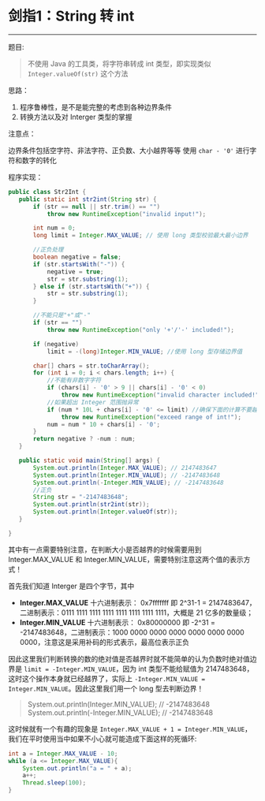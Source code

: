 # 剑指1：String 转 int
---

 题目:

 > 不使用 Java 的工具类，将字符串转成 int 类型，即实现类似 `Integer.valueOf(str)` 这个方法

 思路：

 1. 程序鲁棒性，是不是能完整的考虑到各种边界条件
 2. 转换方法以及对 Interger 类型的掌握

 注意点：

 边界条件包括空字符、非法字符、正负数、大小越界等等
 使用 `char - '0'` 进行字符和数字的转化

 程序实现：

 ```Java
public class Str2Int {
    public static int str2int(String str) {
        if (str == null || str.trim() == "")
            throw new RuntimeException("invalid input!");

        int num = 0;
        long limit = Integer.MAX_VALUE; // 使用 long 类型校验最大最小边界

        //正负处理
        boolean negative = false;
        if (str.startsWith("-")) {
            negative = true;
            str = str.substring(1);
        } else if (str.startsWith("+")) {
            str = str.substring(1);
        }

        //不能只是"+"或"-"
        if (str == "")
            throw new RuntimeException("only '+'/'-' included!");

        if (negative)
            limit = -(long)Integer.MIN_VALUE; //使用 long 型存储边界值

        char[] chars = str.toCharArray();
        for (int i = 0; i < chars.length; i++) {
            //不能有非数字字符
            if (chars[i] - '0' > 9 || chars[i] - '0' < 0)
                throw new RuntimeException("invalid character included!");
            //如果超出 Integer 范围抛异常
            if (num * 10L + chars[i] - '0' <= limit) //确保下面的计算不要越界
                throw new RuntimeException("exceed range of int!");
            num = num * 10 + chars[i] - '0';
        }
        return negative ? -num : num;
    }

    public static void main(String[] args) {
        System.out.println(Integer.MAX_VALUE); // 2147483647
        System.out.println(Integer.MIN_VALUE); // -2147483648
        System.out.println(-Integer.MIN_VALUE); // -2147483648
        //正负
        String str = "-2147483648";
        System.out.println(str2int(str));
        System.out.println(Integer.valueOf(str));
    }

}
```

其中有一点需要特别注意，在判断大小是否越界的时候需要用到 Integer.MAX_VALUE 和 Integer.MIN_VALUE，需要特别注意这两个值的表示方式！

首先我们知道 Interger 是四个字节，其中

- **Integer.MAX_VALUE** 十六进制表示： 0x7fffffff 即 2^31-1 = 2147483647，二进制表示：0111 1111 1111 1111 1111 1111 1111 1111，大概是 21 亿多的数量级；
- **Integer.MIN_VALUE** 十六进制表示： 0x80000000 即 -2^31 = -2147483648，二进制表示：1000 0000 0000 0000 0000 0000 0000 0000，注意这是采用补码的形式表示，最高位表示正负

因此这里我们判断转换的数的绝对值是否越界时就不能简单的认为负数时绝对值边界是 `limit = -Integer.MIN_VALUE`，因为 int 类型不能给赋值为 2147483648，这时这个操作本身就已经越界了，实际上 `-Integer.MIN_VALUE = Integer.MIN_VALUE`。因此这里我们用一个 long 型去判断边界！

> System.out.println(Integer.MIN_VALUE); // -2147483648    
  System.out.println(-Integer.MIN_VALUE); // -2147483648

这时候就有一个有趣的现象是 `Integer.MAX_VALUE + 1 = Integer.MIN_VALUE`，我们在平时使用当中如果不小心就可能造成下面这样的死循环:

```Java
int a = Integer.MAX_VALUE - 10;
while (a <= Integer.MAX_VALUE){
    System.out.println("a = " + a);
    a++;
    Thread.sleep(100);
}
```

